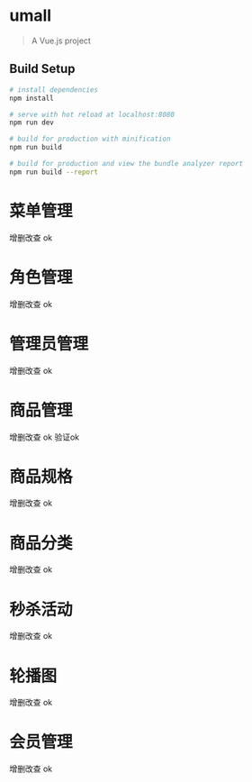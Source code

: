 # umall

> A Vue.js project

## Build Setup

``` bash
# install dependencies
npm install

# serve with hot reload at localhost:8080
npm run dev

# build for production with minification
npm run build

# build for production and view the bundle analyzer report
npm run build --report
```

# 菜单管理
增删改查 ok

# 角色管理
增删改查 ok

# 管理员管理
增删改查 ok

# 商品管理
增删改查 ok 验证ok

# 商品规格
增删改查 ok

# 商品分类
增删改查 ok

# 秒杀活动
增删改查 ok

# 轮播图
增删改查 ok

# 会员管理
增删改查 ok


